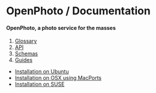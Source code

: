 OpenPhoto / Documentation
=======================
#### OpenPhoto, a photo service for the masses

1.  [Glossary][glossary]
1.  [API][api]
1.  [Schemas][schemas]
1.  [Guides][guides]
  * [Installation on Ubuntu][guideinstallubuntu]
  * [Installation on OSX using MacPorts][guideinstallosxmacports]
  * [Installation on SUSE][guideinstallsuse]

[api]: documentation/api
[glossary]: documentation/Glossary.markdown
[schemas]: documentation/schemas
[guides]: documentation/guides
[guideinstallubuntu]: documentation/guides/InstallationUbuntu.markdown
[guideinstallosxmacports]: documentation/guides/InstallationOSXMacports.markdown
[guideinstallsuse]: documentation/guides/InstallationSUSE.markdown
